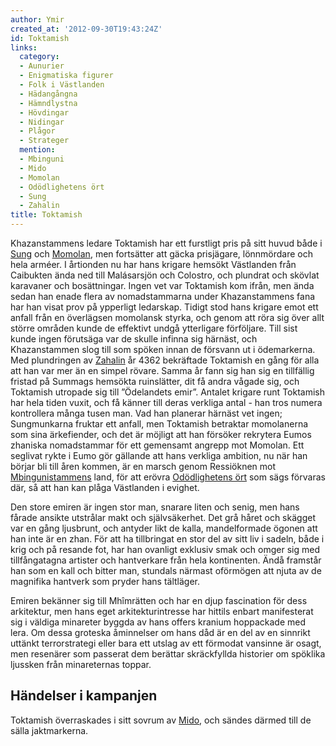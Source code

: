 ```yaml
---
author: Ymir
created_at: '2012-09-30T19:43:24Z'
id: Toktamish
links:
  category:
  - Aunurier
  - Enigmatiska figurer
  - Folk i Västlanden
  - Hädangångna
  - Hämndlystna
  - Hövdingar
  - Nidingar
  - Plågor
  - Strateger
  mention:
  - Mbinguni
  - Mido
  - Momolan
  - Odödlighetens ört
  - Sung
  - Zahalin
title: Toktamish
---
```


Khazanstammens ledare Toktamish har ett furstligt pris på sitt huvud både i [Sung] och [Momolan],
men fortsätter att gäcka prisjägare, lönnmördare och hela arméer. I årtionden nu har hans krigare
hemsökt Västlanden från Caibukten ända ned till Malásarsjön och Colostro, och plundrat och skövlat
karavaner och bosättningar. Ingen vet var Toktamish kom ifrån, men ända sedan han enade flera av
nomadstammarna under Khazanstammens fana har han visat prov på ypperligt ledarskap. Tidigt stod hans
krigare emot ett anfall från en överlägsen momolansk styrka, och genom att röra sig över allt större
områden kunde de effektivt undgå ytterligare förföljare. Till sist kunde ingen förutsäga var de
skulle infinna sig härnäst, och Khazanstammen slog till som spöken innan de försvann ut i
ödemarkerna. Med plundringen av [Zahalin] år 4362 bekräftade Toktamish en gång för alla att han var
mer än en simpel rövare. Samma år fann sig han sig en tillfällig fristad på Summags hemsökta
ruinslätter, dit få andra vågade sig, och Toktamish utropade sig till ”Ödelandets emir”. Antalet
krigare runt Toktamish har hela tiden vuxit, och få känner till deras verkliga antal - han tros
numera kontrollera många tusen man. Vad han planerar härnäst vet ingen; Sungmunkarna fruktar ett
anfall, men Toktamish betraktar momolanerna som sina ärkefiender, och det är möjligt att han
försöker rekrytera Eumos zhaniska nomadstammar för ett gemensamt angrepp mot Momolan. Ett seglivat
rykte i Eumo gör gällande att hans verkliga ambition, nu när han börjar bli till åren kommen, är en
marsch genom Ressiöknen mot [Mbingunistammens] land, för att erövra [Odödlighetens ört] som sägs
förvaras där, så att han kan plåga Västlanden i evighet.

Den store emiren är ingen stor man, snarare liten och senig, men hans fårade ansikte utstrålar makt
och självsäkerhet. Det grå håret och skägget var en gång ljusbrunt, och antyder likt de kalla,
mandelformade ögonen att han inte är en zhan. För att ha tillbringat en stor del av sitt liv i
sadeln, både i krig och på resande fot, har han ovanligt exklusiv smak och omger sig med
tillfångatagna artister och hantverkare från hela kontinenten. Ändå framstår han som en kall och
bitter man, stundals närmast oförmögen att njuta av de magnifika hantverk som pryder hans tältläger.

Emiren bekänner sig till Mhîmrätten och har en djup fascination för dess arkitektur, men hans eget
arkitekturintresse har hittils enbart manifesterat sig i väldiga minareter byggda av hans offers
kranium hoppackade med lera. Om dessa groteska åminnelser om hans dåd är en del av en sinnrikt
uttänkt terrorstrategi eller bara ett utslag av ett förmodat vansinne är osagt, men resenärer som
passerat dem berättar skräckfyllda historier om spöklika ljussken från minareternas toppar.

Händelser i kampanjen
---------------------

Toktamish överraskades i sitt sovrum av [Mido], och sändes därmed till de sälla jaktmarkerna.

  [Sung]: Sung
  [Momolan]: Momolan
  [Zahalin]: Zahalin
  [Mbingunistammens]: Mbinguni
  [Odödlighetens ört]: Odödlighetens_ört
  [Mido]: Mido